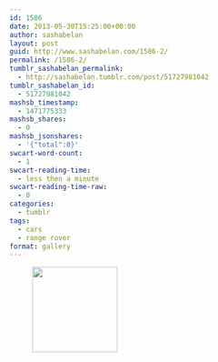 ```yaml
---
id: 1586
date: 2013-05-30T15:25:00+00:00
author: sashabelan
layout: post
guid: http://www.sashabelan.com/1586-2/
permalink: /1586-2/
tumblr_sashabelan_permalink:
  - http://sashabelan.tumblr.com/post/51727981042
tumblr_sashabelan_id:
  - 51727981042
mashsb_timestamp:
  - 1471775333
mashsb_shares:
  - 0
mashsb_jsonshares:
  - '{"total":0}'
swcart-word-count:
  - 1
swcart-reading-time:
  - less then a minute
swcart-reading-time-raw:
  - 0
categories:
  - tumblr
tags:
  - cars
  - range rover
format: gallery
---
```

<div id='gallery-396' class='gallery galleryid-1586 gallery-columns-3 gallery-size-thumbnail'>
  <figure class='gallery-item'> 
  
  <div class='gallery-icon landscape'>
    <a href='http://www.sashabelan.ru/1586-2/attachment/1587/'><img width="150" height="150" src="http://www.sashabelan.ru/wp-content/uploads/2013/05/tumblr_mnmatofvED1qarj97o1_500-150x150.jpg" class="attachment-thumbnail size-thumbnail" alt="" /></a>
  </div></figure>
</div>